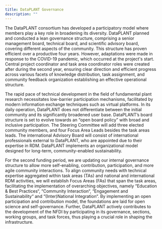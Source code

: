 ```yaml
---
title: DataPLANT Governance
description: ""
---
```

The DataPLANT consortium has developed a participatory model where members play a key role in broadening its diversity. DataPLANT planned and conducted 
a lean governance structure, comprising a senior management board, technical board, and scientific advisory board, covering different aspects of the 
community. This structure has proven efficient over a productive four years. However, adaptations were made in response to the COVID-19 pandemic, which 
occurred at the project's start. Central project coordinator and task area coordinator roles were created after during the second year, ensuring clear 
direction and efficient progress across various facets of knowledge distribution, task assignment, and community feedback organization establishing an 
effective operational structure.

The rapid pace of technical development in the field of fundamental plant research necessitates low-barrier participation mechanisms, facilitated by 
modern information exchange techniques such as virtual platforms. In its daily operation, DataPLANT does not differentiate between the initial community 
and its significantly broadened user base. DataPLANT’s board structure is set to evolve towards an “open board policy” with broad and inclusive 
participation. The Steering Committee will add three elected community members, and four Focus Area Leads besides the task areas leads. 
The international Advisory Board will consist of international professionals external to DataPLANT, who are appointed due to their expertise in RDM. 
DataPLANT implements an organizational model designed for long-term, community-enabled sustainability. 

For the second funding period, we are updating our internal governance structure to allow more self-enabling, contribution, participation, and more
agile community interactions. To align community needs with technical expertise aggregated within task areas (TAs) and national and international RDM 
activities, we will establish Focus Areas (FAs) that span the task areas, facilitating the implementation of overarching objectives, namely 
“Education & Best Practices“, “Community Interaction“, “Engagement and Sustainability“ and “(Inter)National Integration“. By implementing an 
open participation and contribution model, the foundations are laid for open science and self-governance. Further, DataPLANT actively contributes to 
the development of the NFDI by participating in its governance, sections, working groups, and task forces, thus playing a crucial role in shaping the
infrastructure.
